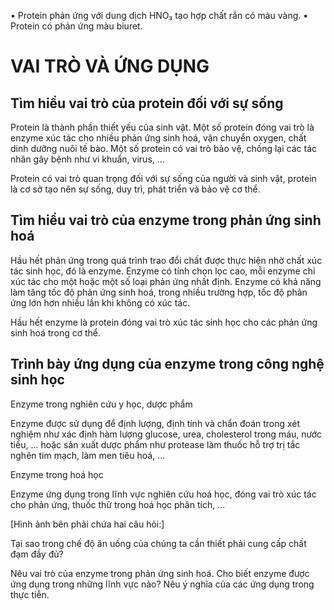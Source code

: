 • Protein phản ứng với dung dịch HNO₃ tạo hợp chất rắn có màu vàng.
• Protein có phản ứng màu biuret.

# VAI TRÒ VÀ ỨNG DỤNG

## Tìm hiểu vai trò của protein đối với sự sống

Protein là thành phần thiết yếu của sinh vật. Một số protein đóng vai trò là enzyme xúc tác cho nhiều phản ứng sinh hoá, vận chuyển oxygen, chất dinh dưỡng nuôi tế bào. Một số protein có vai trò bảo vệ, chống lại các tác nhân gây bệnh như vi khuẩn, virus, ...

Protein có vai trò quan trọng đối với sự sống của người và sinh vật, protein là cơ sở tạo nên sự sống, duy trì, phát triển và bảo vệ cơ thể.

## Tìm hiểu vai trò của enzyme trong phản ứng sinh hoá

Hầu hết phản ứng trong quá trình trao đổi chất được thực hiện nhờ chất xúc tác sinh học, đó là enzyme. Enzyme có tính chọn lọc cao, mỗi enzyme chỉ xúc tác cho một hoặc một số loại phản ứng nhất định. Enzyme có khả năng làm tăng tốc độ phản ứng sinh hoá, trong nhiều trường hợp, tốc độ phản ứng lớn hơn nhiều lần khi không có xúc tác.

Hầu hết enzyme là protein đóng vai trò xúc tác sinh học cho các phản ứng sinh hoá trong cơ thể.

## Trình bày ứng dụng của enzyme trong công nghệ sinh học

Enzyme trong nghiên cứu y học, dược phẩm

Enzyme được sử dụng để định lượng, định tính và chẩn đoán trong xét nghiệm như xác định hàm lượng glucose, urea, cholesterol trong máu, nước tiểu, ... hoặc sản xuất dược phẩm như protease làm thuốc hỗ trợ trị tắc nghẽn tim mạch, làm men tiêu hoá, ...

Enzyme trong hoá học

Enzyme ứng dụng trong lĩnh vực nghiên cứu hoá học, đóng vai trò xúc tác cho phản ứng, thuốc thử trong hoá học phân tích, ...

[Hình ảnh bên phải chứa hai câu hỏi:]

Tại sao trong chế độ ăn uống của chúng ta cần thiết phải cung cấp chất đạm đầy đủ?

Nêu vai trò của enzyme trong phản ứng sinh hoá. Cho biết enzyme được ứng dụng trong những lĩnh vực nào? Nêu ý nghĩa của các ứng dụng trong thực tiễn.